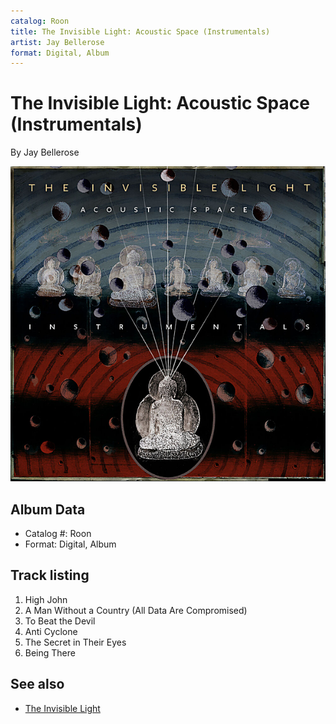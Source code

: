 ```yaml
---
catalog: Roon
title: The Invisible Light: Acoustic Space (Instrumentals)
artist: Jay Bellerose
format: Digital, Album
---
```


# The Invisible Light: Acoustic Space (Instrumentals)

By Jay Bellerose

![](../../assets/albumcovers/Jay_Bellerose-The_Invisible_Light-_Acoustic_Space_Instrumentals.png)

## Album Data

- Catalog #: Roon
- Format: Digital, Album


## Track listing


1. High John
2. A Man Without a Country (All Data Are Compromised)
3. To Beat the Devil
4. Anti Cyclone
5. The Secret in Their Eyes
6. Being There


## See also

- [The Invisible Light](The_Invisible_Light-_Spells.md)
